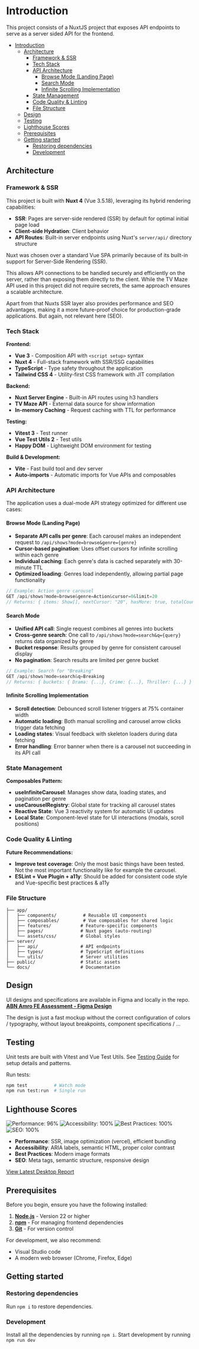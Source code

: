 # Introduction

This project consists of a NuxtJS project that exposes API endpoints to serve as a server sided API for the frontend.

- [Introduction](#introduction)
  - [Architecture](#architecture)
    - [Framework \& SSR](#framework--ssr)
    - [Tech Stack](#tech-stack)
    - [API Architecture](#api-architecture)
      - [Browse Mode (Landing Page)](#browse-mode-landing-page)
      - [Search Mode](#search-mode)
      - [Infinite Scrolling Implementation](#infinite-scrolling-implementation)
    - [State Management](#state-management)
    - [Code Quality \& Linting](#code-quality--linting)
    - [File Structure](#file-structure)
  - [Design](#design)
  - [Testing](#testing)
  - [Lighthouse Scores](#lighthouse-scores)
  - [Prerequisites](#prerequisites)
  - [Getting started](#getting-started)
    - [Restoring dependencies](#restoring-dependencies)
    - [Development](#development)

## Architecture

### Framework & SSR

This project is built with **Nuxt 4** (Vue 3.5.18), leveraging its hybrid rendering capabilities:

- **SSR**: Pages are server-side rendered (SSR) by default for optimal initial page load
- **Client-side Hydration**: Client behavior
- **API Routes**: Built-in server endpoints using Nuxt's `server/api/` directory structure

Nuxt was chosen over a standard Vue SPA primarily because of its built-in support for Server-Side Rendering (SSR).

This allows API connections to be handled securely and efficiently on the server, rather than exposing them directly to the client. While the TV Maze API used in this project did not require secrets, the same approach ensures a scalable architecture.

Apart from that Nuxts SSR layer also provides performance and SEO advantages, making it a more future-proof choice for production-grade applications. But again, not relevant here (SEO).

### Tech Stack

**Frontend:**

- **Vue 3** - Composition API with `<script setup>` syntax
- **Nuxt 4** - Full-stack framework with SSR/SSG capabilities
- **TypeScript** - Type safety throughout the application
- **Tailwind CSS 4** - Utility-first CSS framework with JIT compilation

**Backend:**

- **Nuxt Server Engine** - Built-in API routes using h3 handlers
- **TV Maze API** - External data source for show information
- **In-memory Caching** - Request caching with TTL for performance

**Testing:**

- **Vitest 3** - Test runner
- **Vue Test Utils 2** - Test utils
- **Happy DOM** - Lightweight DOM environment for testing

**Build & Development:**

- **Vite** - Fast build tool and dev server
- **Auto-imports** - Automatic imports for Vue APIs and composables

### API Architecture

The application uses a dual-mode API strategy optimized for different use cases:

#### Browse Mode (Landing Page)

- **Separate API calls per genre**: Each carousel makes an independent request to `/api/shows?mode=browse&genre={genre}`
- **Cursor-based pagination**: Uses offset cursors for infinite scrolling within each genre
- **Individual caching**: Each genre's data is cached separately with 30-minute TTL
- **Optimized loading**: Genres load independently, allowing partial page functionality

```typescript
// Example: Action genre carousel
GET /api/shows?mode=browse&genre=Action&cursor=0&limit=20
// Returns: { items: Show[], nextCursor: "20", hasMore: true, totalCount: 150 }
```

#### Search Mode

- **Unified API call**: Single request combines all genres into buckets
- **Cross-genre search**: One call to `/api/shows?mode=search&q={query}` returns data organized by genre
- **Bucket response**: Results grouped by genre for consistent carousel display
- **No pagination**: Search results are limited per genre bucket

```typescript
// Example: Search for "Breaking"
GET /api/shows?mode=search&q=Breaking
// Returns: { buckets: { Drama: {...}, Crime: {...}, Thriller: {...} } }
```

#### Infinite Scrolling Implementation

- **Scroll detection**: Debounced scroll listener triggers at 75% container width
- **Automatic loading**: Both manual scrolling and carousel arrow clicks trigger data fetching
- **Loading states**: Visual feedback with skeleton loaders during data fetching
- **Error handling**: Error banner when there is a carousel not succeeding in its API call

### State Management

**Composables Pattern:**

- **useInfiniteCarousel**: Manages show data, loading states, and pagination per genre
- **useCarouselRegistry**: Global state for tracking all carousel states
- **Reactive State**: Vue 3 reactivity system for automatic UI updates
- **Local State**: Component-level state for UI interactions (modals, scroll positions)

### Code Quality & Linting

**Future Recommendations:**

- **Improve test coverage**: Only the most basic things have been tested. Not the most important functionality like for example the carousel.
- **ESLint + Vue Plugin + a11y**: Should be added for consistent code style and Vue-specific best practices & a11y

### File Structure

```
├── app/
│   ├── components/          # Reusable UI components
│   ├── composables/         # Vue composables for shared logic
│   ├── features/           # Feature-specific components
│   ├── pages/              # Nuxt pages (auto-routing)
│   └── assets/css/         # Global styles
├── server/
│   ├── api/                # API endpoints
│   ├── types/              # TypeScript definitions
│   └── utils/              # Server utilities
├── public/                 # Static assets
└── docs/                   # Documentation
```

## Design

UI designs and specifications are available in Figma and locally in the repo.
**[ABN Amro FE Assessment - Figma Design](https://www.figma.com/design/9dXS5EyhEiaUBQzBcDuzcc/ABN-Amro-FE-Assessment?node-id=0-1&t=bwAuYkjpKPIY1mj6-1)**

The design is just a fast mockup without the correct configuration of colors / typography, without layout breakpoints, component specifications / ...

## Testing

Unit tests are built with Vitest and Vue Test Utils. See [Testing Guide](./docs/testing.md) for setup details and patterns.

Run tests:

```bash
npm test          # Watch mode
npm run test:run  # Single run
```

## Lighthouse Scores

![Performance: 96%](https://img.shields.io/badge/Performance-96%25-success)
![Accessibility: 100%](https://img.shields.io/badge/Accessibility-100%25-success)
![Best Practices: 100%](https://img.shields.io/badge/Best_Practices-100%25-success)
![SEO: 100%](https://img.shields.io/badge/SEO-100%25-success)

- **Performance**: SSR, image optimization (vercel), efficient bundling
- **Accessibility**: ARIA labels, semantic HTML, proper color contrast
- **Best Practices**: Modern image formats
- **SEO**: Meta tags, semantic structure, responsive design

[View Latest Desktop Report](https://pagespeed.web.dev/analysis?url=https://abn-fe-assignment.vercel.app&form_factor=desktop)

## Prerequisites

Before you begin, ensure you have the following installed:

1. **[Node.js](https://nodejs.org/en/download)** - Version 22 or higher
2. **[npm](https://www.npmjs.com/)** - For managing frontend dependencies
3. **[Git](https://git-scm.com/downloads)** - For version control

For development, we also recommend:

- Visual Studio code
- A modern web browser (Chrome, Firefox, Edge)

## Getting started

### Restoring dependencies

Run `npm i` to restore dependencies.

### Development

Install all the dependencies by running `npm i`.
Start development by running `npm run dev`
